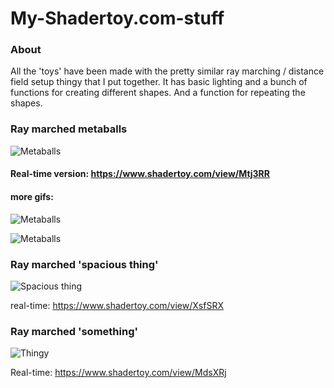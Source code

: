 # My-Shadertoy.com-stuff

### About

All the 'toys' have been made with the pretty similar ray marching / distance field setup thingy that I put together. It has basic lighting and a bunch of functions for creating different shapes. And a function for repeating the shapes.


### Ray marched metaballs

![Metaballs](http://i.gyazo.com/d26dd0d3d454beb628d17237de526a54.gif)

#### Real-time version: https://www.shadertoy.com/view/Mtj3RR

#### more gifs:

![Metaballs](http://i.gyazo.com/85f95cc7a00ab8133ef53de2aa75eeac.gif)


![Metaballs](http://i.gyazo.com/961ca8cc91d04ec3c1c50327f93a0dbd.gif)


### Ray marched 'spacious thing'
![Spacious thing](http://i.gyazo.com/6f1ae6cb969b5cb4b3eaaa289f81e84e.gif)

real-time: https://www.shadertoy.com/view/XsfSRX



### Ray marched 'something'
![Thingy](http://i.gyazo.com/ee3a6ecb096b038efeba48e10a64b19b.gif)

Real-time: https://www.shadertoy.com/view/MdsXRj

